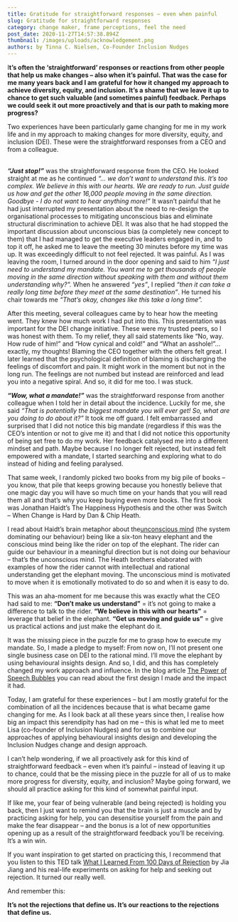 ```yaml
---
title: Gratitude for straightforward responses – even when painful
slug: Gratitude for straightforward responses
category: change maker, frame perceptions, feel the need
post_date: 2020-11-27T14:57:38.894Z
thumbnail: /images/uploads/acknowledgement.png
authors: by Tinna C. Nielsen, Co-Founder Inclusion Nudges
---
```

I**t’s often the ‘straightforward’ responses or reactions from other people that help us make changes – also when it’s painful. That was the case for me many years back and I am grateful for how it changed my approach to achieve diversity, equity, and inclusion. It’s a shame that we leave it up to chance to get such valuable (and sometimes painful) feedback. Perhaps we could seek it out more proactively and that is our path to making more progress?** 

Two experiences have been particularly game changing for me in my work life and in my approach to making changes for more diversity, equity, and inclusion (DEI). These were the straightforward responses from a CEO and from a colleague.

\
***“Just stop!”*** was the straightforward response from the CEO. He looked straight at me as he continued *“… we don’t want to understand this. It’s too complex. We believe in this with our hearts. We are ready to run. Just guide us how and get the other 16,000 people moving in the same direction. Goodbye - I do not want to hear anything more!”*  It wasn’t painful that he had just interrupted my presentation about the need to re-design the organisational processes to mitigating unconscious bias and eliminate structural discrimination to achieve DEI. It was also that he had stopped the important discussion about unconscious bias (a completely new concept to them) that I had managed to get the executive leaders engaged in, and to top it off, he asked me to leave the meeting 30 minutes before my time was up. It was exceedingly difficult to not feel rejected. It was painful. As I was leaving the room, I turned around in the door opening and said to him *“I just need to understand my mandate. You want me to get thousands of people moving in the same direction without speaking with them and without them understanding why?".* When he answered *“yes”*, I replied *“then it can take a really long time before they meet at the same destination”*. He turned his chair towards me *“That’s okay, changes like this take a long time”.* 

After this meeting, several colleagues came by to hear how the meeting went. They knew how much work I had put into this. This presentation was important for the DEI change initiative. These were my trusted peers, so I was honest with them. To my relief, they all said statements like “No, way. How rude of him!” and “How cynical and cold!” and “What an asshole!”… exactly, my thoughts!  Blaming the CEO together with the others felt great. I later learned that the psychological definition of blaming is discharging the feelings of discomfort and pain. It might work in the moment but not in the long run. The feelings are not numbed but instead are reinforced and lead you into a negative spiral. And so, it did for me too. I was stuck.  

***“Wow, what a mandate!”*** was the straightforward response from another colleague when I told her in detail about the incidence. Luckily for me, she said *“That is potentially the biggest mandate you will ever get! So, what are you doing to do about it?”* It took me off guard. I felt embarrassed and surprised that I did not notice this big mandate (regardless if this was the CEO’s intention or not to give me it) and that I did not notice this opportunity of being set free to do my work. Her feedback catalysed me into a different mindset and path. Maybe because I no longer felt rejected, but instead felt empowered with a mandate, I started searching and exploring what to do instead of hiding and feeling paralysed. 

That same week, I randomly picked two books from my big pile of books – you know, that pile that keeps growing because you honestly believe that one magic day you will have so much time on your hands that you will read them all and that’s why you keep buying even more books. The first book was Jonathan Haidt’s The Happiness Hypothesis and the other was Switch – When Change is Hard by Dan & Chip Heath. 

I read about Haidt’s brain metaphor about the[unconscious mind](https://inclusion-nudges.org/blog/about-inclusion-nudges/power-of-inclusion-nudges) (the system dominating our behaviour) being like a six-ton heavy elephant and the conscious mind being like the rider on top of the elephant. The rider can guide our behaviour in a meaningful direction but is not doing our behaviour – that’s the unconscious mind. The Heath brothers elaborated with examples of how the rider cannot with intellectual and rational understanding get the elephant moving. The unconscious mind is motivated to move when it is emotionally motivated to do so and when it is easy to do. 

This was an aha-moment for me because this was exactly what the CEO had said to me:  **“Don’t make us understand”** = it’s not going to make a difference to talk to the rider.  **“We believe in this with our hearts”** = leverage that belief in the elephant. **“Get us moving and guide us”** = give us practical actions and just make the elephant do it. 

It was the missing piece in the puzzle for me to grasp how to execute my mandate.  So, I made a pledge to myself: From now on, I’ll not present one single business case on DEI to the rational mind. I’ll move the elephant by using behavioural insights design. And so, I did, and this has completely changed my work approach and influence. In the blog article [The Power of Speech Bubbles](https://inclusion-nudges.org/blog/inclusive-co-creation/power-of-speech-bubbles) you can read about the first design I made and the impact it had. 

Today, I am grateful for these experiences – but I am mostly grateful for the combination of all the incidences because that is what became game changing for me. As I look back at all these years since then, I realise how big an impact this serendipity has had on me – this is what led me to meet Lisa (co-founder of Inclusion Nudges) and for us to combine our approaches of applying behavioural insights design and developing the Inclusion Nudges change and design approach. 

I can’t help wondering, if we all proactively ask for this kind of straightforward feedback – even when it’s painful – instead of leaving it up to chance, could that be the missing piece in the puzzle for all of us to make more progress for diversity, equity, and inclusion? Maybe going forward, we should all practice asking for this kind of somewhat painful input. 

If like me, your fear of being vulnerable (and being rejected) is holding you back, then I just want to remind you that the brain is just a muscle and by practicing asking for help, you can desensitise yourself from the pain and make the fear disappear  – and the bonus is a lot of new opportunities opening up as a result of the straightforward feedback you’ll be receiving.  It’s a win win. 

If you want inspiration to get started on practicing this, I recommend that you listen to this TED talk [What I Learned From 100 Days of Rejection](https://www.ted.com/talks/jia_jiang_what_i_learned_from_100_days_of_rejection) by Jia Jiang and his real-life experiments on asking for help and seeking out rejection. It turned our really well. 

And remember this:  

**It’s not the rejections that define us. It’s our reactions to the rejections that define us.**